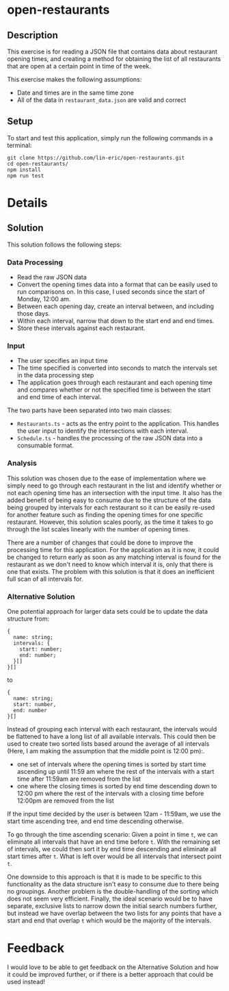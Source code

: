# open-restaurants

## Description

This exercise is for reading a JSON file that contains data about restaurant opening times, and creating a method for obtaining the list of all restaurants that are open at a certain point in time of the week.

This exercise makes the following assumptions:

- Date and times are in the same time zone
- All of the data in `restaurant_data.json` are valid and correct

## Setup

To start and test this application, simply run the following commands in a terminal:

```
git clone https://github.com/lin-eric/open-restaurants.git
cd open-restaurants/
npm install
npm run test
```

# Details

## Solution

This solution follows the following steps:

### Data Processing

- Read the raw JSON data
- Convert the opening times data into a format that can be easily used to run comparisons on. In this case, I used seconds since the start of Monday, 12:00 am.
- Between each opening day, create an interval between, and including those days.
- Within each interval, narrow that down to the start end and end times.
- Store these intervals against each restaurant.

### Input

- The user specifies an input time
- The time specified is converted into seconds to match the intervals set in the data processing step
- The application goes through each restaurant and each opening time and compares whether or not the specified time is between the start and end time of each interval.

The two parts have been separated into two main classes:

- `Restaurants.ts` - acts as the entry point to the application. This handles the user input to identify the intersections with each interval.
- `Schedule.ts` - handles the processing of the raw JSON data into a consumable format.

### Analysis

This solution was chosen due to the ease of implementation where we simply need to go through each restaurant in the list and identify whether or not each opening time has an intersection with the input time. It also has the added benefit of being easy to consume due to the structure of the data being grouped by intervals for each restaurant so it can be easily re-used for another feature such as finding the opening times for one specific restaurant.
However, this solution scales poorly, as the time it takes to go through the list scales linearly with the number of opening times.

There are a number of changes that could be done to improve the processing time for this application. For the application as it is now, it could be changed to return early as soon as any matching interval is found for the restaurant as we don't need to know which interval it is, only that there is one that exists. The problem with this solution is that it does an inefficient full scan of all intervals for.

### Alternative Solution

One potential approach for larger data sets could be to update the data structure from:

```
{
  name: string;
  intervals: {
    start: number;
    end: number;
  }[]
}[]
```

to

```
{
  name: string;
  start: number,
  end: number
}[]
```
Instead of grouping each interval with each restaurant, the intervals would be flattened to have a long list of all available intervals. This could then be used to create two sorted lists based around the average of all intervals (Here, I am making the assumption that the middle point is 12:00 pm):.
* one set of intervals where the opening times is sorted by start time ascending up until 11:59 am where the rest of the intervals with a start time after 11:59am are removed from the list
* one where the closing times is sorted by end time descending down to 12:00 pm where the rest of the intervals with a closing time before 12:00pm are removed from the list

If the input time decided by the user is between 12am - 11:59am, we use the start time ascending tree, and end time descending otherwise.

To go through the time ascending scenario:
Given a point in time `t`, we can eliminate all intervals that have an end time before `t`. With the remaining set of intervals, we could then sort it by end time descending and eliminate all start times after `t`. What is left over would be all intervals that intersect point `t`.

One downside to this approach is that it is made to be specific to this functionality as the data structure isn't easy to consume due to there being no groupings. Another problem is the double-handling of the sorting which does not seem very efficient. Finally, the ideal scenario would be to have separate, exclusive lists to narrow down the initial search numbers further, but instead we have overlap between the two lists for any points that have a start and end that overlap `t` which would be the majority of the intervals.

# Feedback
I would love to be able to get feedback on the Alternative Solution and how it could be improved further, or if there is a better approach that could be used instead!